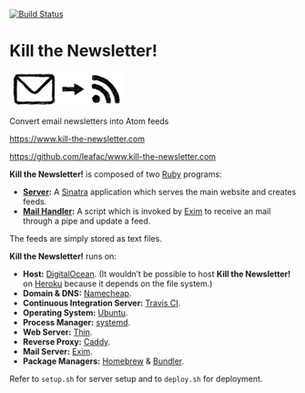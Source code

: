 [![Build Status](https://travis-ci.com/leafac/www.kill-the-newsletter.com.svg?branch=master)](https://travis-ci.com/leafac/www.kill-the-newsletter.com)

Kill the Newsletter!
====================

<img alt="Kill the Newsletter!" src="public/logo.png" width="200">

Convert email newsletters into Atom feeds

https://www.kill-the-newsletter.com

https://github.com/leafac/www.kill-the-newsletter.com

**Kill the Newsletter!** is composed of two [Ruby](https://www.ruby-lang.org/en/) programs:

- **[Server](server.rb):** A [Sinatra](http://sinatrarb.com) application which serves the main website and creates feeds.
- **[Mail Handler](mail_handler.rb):** A script which is invoked by [Exim](https://www.exim.org) to receive an mail through a pipe and update a feed.

The feeds are simply stored as text files.

**Kill the Newsletter!** runs on:

- **Host:** [DigitalOcean](https://www.digitalocean.com). (It wouldn’t be possible to host **Kill the Newsletter!** on [Heroku](https://www.heroku.com/) because it depends on the file system.)
- **Domain & DNS:** [Namecheap](https://www.namecheap.com).
- **Continuous Integration Server:** [Travis CI](https://www.travis-ci.com).
- **Operating System:** [Ubuntu](https://www.ubuntu.com).
- **Process Manager:** [systemd](https://www.freedesktop.org/wiki/Software/systemd/).
- **Web Server:** [Thin](https://github.com/macournoyer/thin).
- **Reverse Proxy:** [Caddy](https://caddyserver.com).
- **Mail Server:** [Exim](https://www.exim.org).
- **Package Managers:** [Homebrew](https://brew.sh) & [Bundler](https://bundler.io).

Refer to `setup.sh` for server setup and to `deploy.sh` for deployment.
